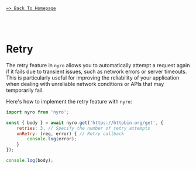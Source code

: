 [`=> Back To Homepage`](../readme.md)

<br>
<br>

# Retry

The retry feature in `nyro` allows you to automatically attempt a request again if it fails due to transient issues, such as network errors or server timeouts. This is particularly useful for improving the reliability of your application when dealing with unreliable network conditions or APIs that may temporarily fail.

Here's how to implement the retry feature with `nyro`:

```js
import nyro from 'nyro';

const { body } = await nyro.get('https://httpbin.org/get', {
    retries: 3, // Specify the number of retry attempts
    onRetry: (req, error) { // Retry callback
        console.log(error);
    }
});

console.log(body);
```